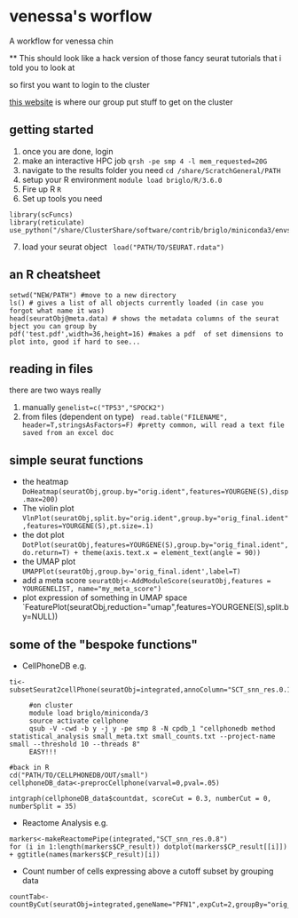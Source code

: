 # venessa's worflow
A workflow for venessa chin

** This should look like a hack version of those fancy seurat tutorials that i told you to look at 

so first you want to login to the cluster

[this website](https://intranet.gimr.garvan.org.au/display/PG/Wolfpack+SGE+Cheat+Sheet) is where our group put stuff to get on the cluster
## getting started

1) once you are done, login
2) make an interactive HPC job `qrsh -pe smp 4 -l mem_requested=20G`
3) navigate to the results folder you need `cd /share/ScratchGeneral/PATH`
4) setup your R environment `module load briglo/R/3.6.0`
5) Fire up R `R`
6) Set up tools you need
``` library(Seurat)
library(scFuncs) 
library(reticulate)
use_python("/share/ClusterShare/software/contrib/briglo/miniconda3/envs/magic/bin/python")
```
7) load your seurat object ` load("PATH/TO/SEURAT.rdata")`

## an R cheatsheet
```
setwd("NEW/PATH") #move to a new directory
ls() # gives a list of all objects currently loaded (in case you forgot what name it was)
head(seuratObj@meta.data) # shows the metadata columns of the seurat bject you can group by
pdf('test.pdf',width=36,height=16) #makes a pdf  of set dimensions to plot into, good if hard to see...

```

## reading in files
there are two ways really
1) manually `genelist=c("TP53","SPOCK2")`
2) from files (dependent on type) ` read.table("FILENAME", header=T,stringsAsFactors=F) #pretty common, will read a text file saved from an excel doc`

## simple seurat  functions
* the heatmap `DoHeatmap(seuratObj,group.by="orig.ident",features=YOURGENE(S),disp.max=200)`
* The violin plot `VlnPlot(seuratObj,split.by="orig.ident",group.by="orig_final.ident",features=YOURGENE(S),pt.size=.1)`
* the dot plot `DotPlot(seuratObj,features=YOURGENE(S),group.by="orig_final.ident",do.return=T) + theme(axis.text.x = element_text(angle = 90))`
* the UMAP plot `UMAPPlot(seuratObj,group.by='orig_final.ident',label=T)`
* add a meta score `seuratObj<-AddModuleScore(seuratObj,features = YOURGENELIST, name="my_meta_score")`
* plot expression of something in UMAP space `FeaturePlot(seuratObj,reduction="umap",features=YOURGENE(S),split.by=NULL))

## some of the "bespoke functions"
* CellPhoneDB e.g.
```
ti<-subsetSeurat2cellPhone(seuratObj=integrated,annoColumn="SCT_snn_res.0.15",no.cells=50,prefix="small")
     
     #on cluster
     module load briglo/miniconda/3
     source activate cellphone
     qsub -V -cwd -b y -j y -pe smp 8 -N cpdb_1 "cellphonedb method statistical_analysis small_meta.txt small_counts.txt --project-name small --threshold 10 --threads 8"
     EASY!!!

#back in R
cd("PATH/TO/CELLPHONEDB/OUT/small")
cellphoneDB_data<-preprocCellphone(varval=0,pval=.05)

intgraph(cellphoneDB_data$countdat, scoreCut = 0.3, numberCut = 0, numberSplit = 35)
```


* Reactome Analysis e.g.
```
markers<-makeReactomePipe(integrated,"SCT_snn_res.0.8")
for (i in 1:length(markers$CP_result)) dotplot(markers$CP_result[[i]]) + ggtitle(names(markers$CP_result)[i])
```


* Count number of cells expressing above a cutoff  subset by grouping data
```
countTab<-countByCut(seuratObj=integrated,geneName="PFN1",expCut=2,groupBy="orig_final.ident",splitBy="orig.ident")
```